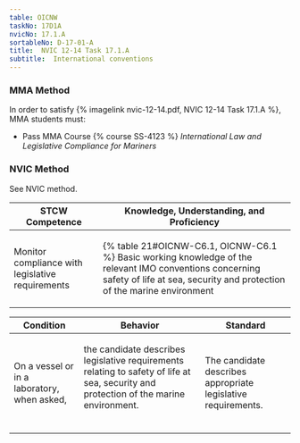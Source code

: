 ```yaml
---
table: OICNW
taskNo: 17D1A
nvicNo: 17.1.A 
sortableNo: D-17-01-A
title:  NVIC 12-14 Task 17.1.A
subtitle:  International conventions
---
```



### MMA Method

In order to satisfy  {% imagelink nvic-12-14.pdf, NVIC 12-14 Task 17.1.A %}, MMA students must:

* Pass MMA Course {% course SS-4123 %}  *International Law and Legislative Compliance for Mariners*


### NVIC Method

<a onclick="togglevisibility('nvic_methods')" >See NVIC method.</a>

<div id='nvic_methods' class='hide'>

<table>
<thead>
<tr>
<th class='forty'> STCW Competence </th>
<th class='sixty'> Knowledge, Understanding, and Proficiency </th>
</tr>
</thead>




<tbody>
<tr><td markdown='1'>

Monitor compliance with legislative requirements

</td><td markdown='1'>

{% table 21#OICNW-C6.1, OICNW-C6.1 %} Basic working knowledge of the relevant IMO conventions concerning safety of life at sea, security and protection of the marine environment

</td></tr>


</tbody>
</table>


<table>
<thead>
<tr><th class='twenty'>  Condition </th><th class='twenty'> Behavior </th><th  class='sixty'>Standard </th></tr>
</thead>
<tbody >



<tr><td markdown='1'>

On a vessel or in a laboratory, when asked,

</td><td markdown='1'>

the candidate describes legislative requirements relating to safety of life at sea, security and protection of the marine environment.

<br>

<div class="tooltip" markdown='1'>



</div>


</td><td markdown='1'>

The candidate describes appropriate legislative requirements.

</td></tr>
</tbody>
</table>
</div>
